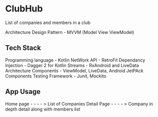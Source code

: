 # ClubHub
List of companies and members in a club

Architecture Design Pattern - MVVM (Model View ViewModel) 

Tech Stack
-----------

Programming language    - Kotlin
NetWork API             - RetroFit
Dependancy Injection    - Dagger 2 for Kotlin
Streams                 - RxAndroid and LiveData
Architecture Components - ViewModel, LiveData, Android JetPAck Components
Testing Framework       - Junit, Mockito

App Usage
----------

Home page  - - - - > List of Companies 
Detail Page - - - - > Company in depth detail along with members list